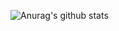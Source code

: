 ![Anurag's github stats](https://github-readme-stats.vercel.app/api?username=6rube&count_private=true)
